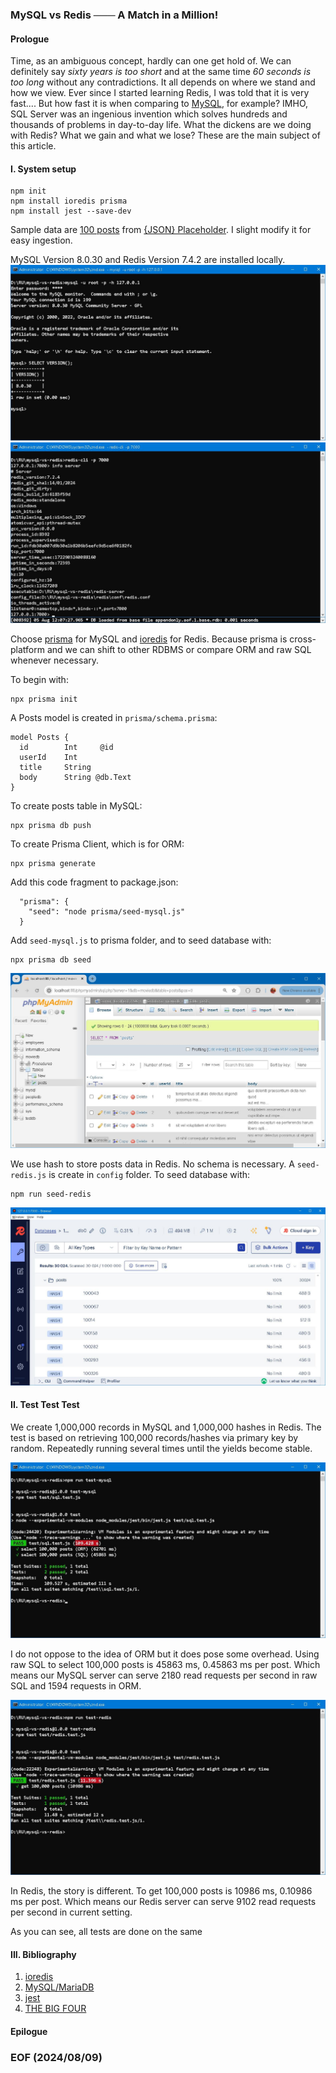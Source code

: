### MySQL vs Redis ─── A Match in a Million! 


#### Prologue 
Time, as an ambiguous concept, hardly can one get hold of. We can definitely say *sixty years is too short* and at the same time *60 seconds is too long* without any contradictions. It all depends on where we stand and how we view. Ever since I started learning Redis, I was told that it is very fast.... But how fast it is when comparing to [MySQL](https://www.mysql.com/), for example? IMHO, SQL Server was an ingenious invention which solves hundreds and thousands of problems in day-to-day life. What the dickens are we doing with Redis? What we gain and what we lose? These are the main subject of this article. 


#### I. System setup 
```
npm init 
npm install ioredis prisma
npm install jest --save-dev 
```

Sample data are [100 posts](https://jsonplaceholder.typicode.com/posts) from [{JSON} Placeholder](https://jsonplaceholder.typicode.com/). I slight modify it for easy ingestion. 

MySQL Version 8.0.30 and Redis Version 7.4.2 are installed locally.
![alt mysql](img/mysql.JPG)
![alt redis](img/redis.JPG)

Choose [prisma](https://www.npmjs.com/package/prisma) for MySQL and [ioredis](https://github.com/redis/ioredis) for Redis. Because prisma is cross-platform and we can shift to other RDBMS or compare ORM and raw SQL whenever necessary. 

To begin with: 
```
npx prisma init
```

A Posts model is created in `prisma/schema.prisma`:
```
model Posts {
  id        Int     @id 
  userId    Int
  title     String
  body      String @db.Text
}
```

To create posts table in MySQL:
```
npx prisma db push 
```

To create Prisma Client, which is for ORM:
```
npx prisma generate 
```

Add this code fragment to package.json: 
```
  "prisma": {
    "seed": "node prisma/seed-mysql.js"
  }
```

Add `seed-mysql.js` to prisma folder, and to seed database with: 
```
npx prisma db seed 
```

![alt posts mysql](img/posts-mysql.JPG)

We use hash to store posts data in Redis. No schema is necessary. A `seed-redis.js` is create in `config` folder. To seed database with: 
```
npm run seed-redis
```

![alt posts redis](img/posts-redis.JPG)


#### II. Test Test Test
We create 1,000,000 records in MySQL and 1,000,000 hashes in Redis. The test is based on retrieving 100,000 records/hashes via primary key by random. Repeatedly running several times until the yields become stable. 

![alt sql](img/test-sql.JPG)

I do not oppose to the idea of ORM but it does pose some overhead. Using raw SQL to select 100,000 posts is 45863 ms, 0.45863 ms per post. Which means our MySQL server can serve 2180 read requests per second in raw SQL and 1594 requests in ORM. 

![alt redis](img/test-redis.JPG)

In Redis, the story is different. To get 100,000 posts is 10986 ms, 0.10986 ms per post. Which means our Redis server can serve 9102 read requests per second in current setting. 

As you can see, all tests are done on the same 


#### III. Bibliography 
1. [ioredis](https://github.com/redis/ioredis)
2. [MySQL/MariaDB](https://www.prisma.io/docs/orm/overview/databases/mysql)
3. [jest](https://www.npmjs.com/package/jest?activeTab=readme)
4. [THE BIG FOUR](https://www.gutenberg.org/files/70114/70114-h/70114-h.htm)


#### Epilogue 


### EOF (2024/08/09)